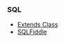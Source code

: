 ### SQL

* [Extends Class](https://extendsclass.com/sqlite-browser.html)
* [SQLFiddle](http://sqlfiddle.com)

